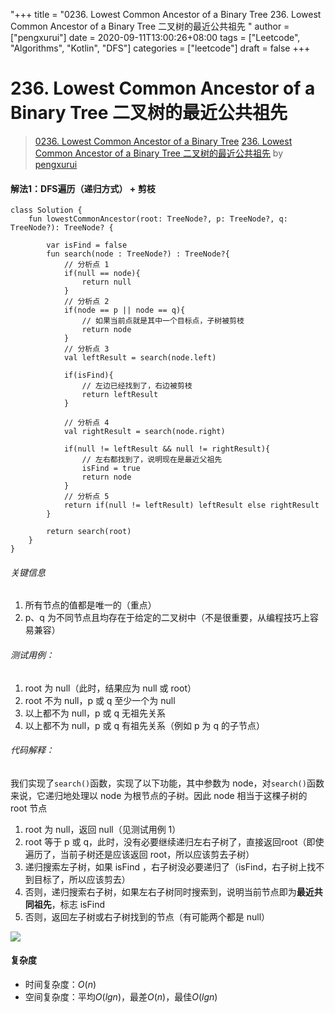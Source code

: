 "+++
title = "0236. Lowest Common Ancestor of a Binary Tree 236. Lowest Common Ancestor of a Binary Tree 二叉树的最近公共祖先 "
author = ["pengxurui"]
date = 2020-09-11T13:00:26+08:00
tags = ["Leetcode", "Algorithms", "Kotlin", "DFS"]
categories = ["leetcode"]
draft = false
+++

# 236. Lowest Common Ancestor of a Binary Tree 二叉树的最近公共祖先

> [0236. Lowest Common Ancestor of a Binary Tree](https://leetcode-cn.com/problems/lowest-common-ancestor-of-a-binary-tree/)
> [236. Lowest Common Ancestor of a Binary Tree 二叉树的最近公共祖先](https://leetcode-cn.com/problems/lowest-common-ancestor-of-a-binary-tree/solution/236-lowest-common-ancestor-of-a-binary-tree-er-cha/) by [pengxurui](https://leetcode-cn.com/u/pengxurui/)



#### 解法1：DFS遍历（递归方式） + 剪枝

```
class Solution {
    fun lowestCommonAncestor(root: TreeNode?, p: TreeNode?, q: TreeNode?): TreeNode? {
        
        var isFind = false
        fun search(node : TreeNode?) : TreeNode?{
            // 分析点 1
            if(null == node){
                return null
            }
            // 分析点 2
            if(node == p || node == q){
                // 如果当前点就是其中一个目标点，子树被剪枝
                return node
            }
            // 分析点 3
            val leftResult = search(node.left)

            if(isFind){
                // 左边已经找到了，右边被剪枝
                return leftResult
            }

            // 分析点 4
            val rightResult = search(node.right)

            if(null != leftResult && null != rightResult){
                // 左右都找到了，说明现在是最近父祖先
                isFind = true
                return node
            }
            // 分析点 5
            return if(null != leftResult) leftResult else rightResult
        }

        return search(root)
    }
}
```

###### 关键信息

1. 所有节点的值都是唯一的（重点）
2. p、q 为不同节点且均存在于给定的二叉树中（不是很重要，从编程技巧上容易兼容）

###### 测试用例：

1. root 为 null（此时，结果应为 null 或 root）
2. root 不为 null，p 或 q 至少一个为 null
3. 以上都不为 null，p 或 q 无祖先关系
4. 以上都不为 null，p 或 q 有祖先关系（例如 p 为 q 的子节点）

###### 代码解释：

我们实现了`search()`函数，实现了以下功能，其中参数为 node，对`search()`函数来说，它递归地处理以 node 为根节点的子树。因此 node 相当于这棵子树的 root 节点
1. root 为 null，返回 null（见测试用例 1）
2. root 等于 p 或 q，此时，没有必要继续递归左右子树了，直接返回root（即使遍历了，当前子树还是应该返回 root，所以应该剪去子树）
3. 递归搜索左子树，如果 isFind ，右子树没必要递归了（isFind，右子树上找不到目标了，所以应该剪去）
4. 否则，递归搜索右子树，如果左右子树同时搜索到，说明当前节点即为**最近共同祖先**，标志 isFind
5. 否则，返回左子树或右子树找到的节点（有可能两个都是 null）

![](https://pic.leetcode-cn.com/1599830631-VPDobD-image.png)

#### 复杂度
- 时间复杂度：$O(n)$
- 空间复杂度：平均$O(lgn)$，最差$O(n)$，最佳$O(lgn)$